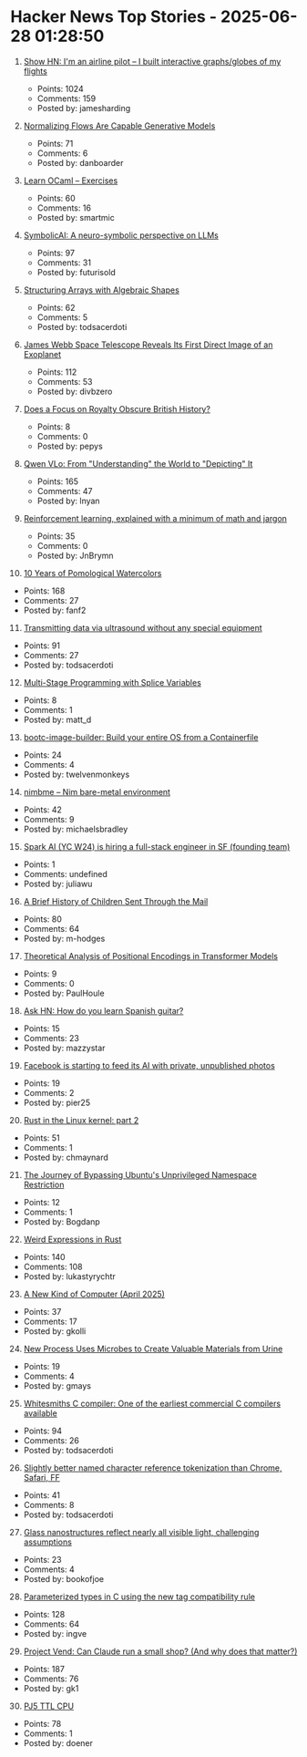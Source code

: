 # Hacker News Top Stories - 2025-06-28 01:28:50

1. [Show HN: I'm an airline pilot – I built interactive graphs/globes of my flights](https://jameshard.ing/pilot)
   - Points: 1024
   - Comments: 159
   - Posted by: jamesharding

2. [Normalizing Flows Are Capable Generative Models](https://machinelearning.apple.com/research/normalizing-flows)
   - Points: 71
   - Comments: 6
   - Posted by: danboarder

3. [Learn OCaml – Exercises](https://ocaml-sf.org/learn-ocaml-public/#activity=exercises)
   - Points: 60
   - Comments: 16
   - Posted by: smartmic

4. [SymbolicAI: A neuro-symbolic perspective on LLMs](https://github.com/ExtensityAI/symbolicai)
   - Points: 97
   - Comments: 31
   - Posted by: futurisold

5. [Structuring Arrays with Algebraic Shapes](https://dl.acm.org/doi/abs/10.1145/3736112.3736141)
   - Points: 62
   - Comments: 5
   - Posted by: todsacerdoti

6. [James Webb Space Telescope Reveals Its First Direct Image of an Exoplanet](https://www.smithsonianmag.com/smart-news/james-webb-space-telescope-reveals-its-first-direct-image-discovery-of-an-exoplanet-180986886/)
   - Points: 112
   - Comments: 53
   - Posted by: divbzero

7. [Does a Focus on Royalty Obscure British History?](https://www.historytoday.com/archive/head-head/does-focus-royalty-obscure-british-history)
   - Points: 8
   - Comments: 0
   - Posted by: pepys

8. [Qwen VLo: From "Understanding" the World to "Depicting" It](https://qwenlm.github.io/blog/qwen-vlo/)
   - Points: 165
   - Comments: 47
   - Posted by: lnyan

9. [Reinforcement learning, explained with a minimum of math and jargon](https://www.understandingai.org/p/reinforcement-learning-explained)
   - Points: 35
   - Comments: 0
   - Posted by: JnBrymn

10. [10 Years of Pomological Watercolors](https://parkerhiggins.net/2025/04/10-years-of-pomological-watercolors/)
   - Points: 168
   - Comments: 27
   - Posted by: fanf2

11. [Transmitting data via ultrasound without any special equipment](https://halcy.de/blog/2025/06/27/transmitting-data-via-ultrasound-without-any-special-equipment/)
   - Points: 91
   - Comments: 27
   - Posted by: todsacerdoti

12. [Multi-Stage Programming with Splice Variables](https://tsung-ju.org/icfp25/)
   - Points: 8
   - Comments: 1
   - Posted by: matt_d

13. [bootc-image-builder: Build your entire OS from a Containerfile](https://github.com/osbuild/bootc-image-builder)
   - Points: 24
   - Comments: 4
   - Posted by: twelvenmonkeys

14. [nimbme – Nim bare-metal environment](https://github.com/mikra01/nimbme)
   - Points: 42
   - Comments: 9
   - Posted by: michaelsbradley

15. [Spark AI (YC W24) is hiring a full-stack engineer in SF (founding team)](https://www.ycombinator.com/companies/spark/jobs/kDeJlPK-software-engineer-full-stack-founding-team)
   - Points: 1
   - Comments: undefined
   - Posted by: juliawu

16. [A Brief History of Children Sent Through the Mail](https://www.smithsonianmag.com/smart-news/brief-history-children-sent-through-mail-180959372/)
   - Points: 80
   - Comments: 64
   - Posted by: m-hodges

17. [Theoretical Analysis of Positional Encodings in Transformer Models](https://arxiv.org/abs/2506.06398)
   - Points: 9
   - Comments: 0
   - Posted by: PaulHoule

18. [Ask HN: How do you learn Spanish guitar?](undefined)
   - Points: 15
   - Comments: 23
   - Posted by: mazzystar

19. [Facebook is starting to feed its AI with private, unpublished photos](https://www.theverge.com/meta/694685/meta-ai-camera-roll)
   - Points: 19
   - Comments: 2
   - Posted by: pier25

20. [Rust in the Linux kernel: part 2](https://lwn.net/SubscriberLink/1025232/fbb2d90d084368e3/)
   - Points: 51
   - Comments: 1
   - Posted by: chmaynard

21. [The Journey of Bypassing Ubuntu's Unprivileged Namespace Restriction](https://u1f383.github.io/linux/2025/06/26/the-journey-of-bypassing-ubuntus-unprivileged-namespace-restriction.html)
   - Points: 12
   - Comments: 1
   - Posted by: Bogdanp

22. [Weird Expressions in Rust](https://www.wakunguma.com/blog/rust-weird-expr)
   - Points: 140
   - Comments: 108
   - Posted by: lukastyrychtr

23. [A New Kind of Computer (April 2025)](https://lightmatter.co/blog/a-new-kind-of-computer/)
   - Points: 37
   - Comments: 17
   - Posted by: gkolli

24. [New Process Uses Microbes to Create Valuable Materials from Urine](https://newscenter.lbl.gov/2025/06/17/new-process-uses-microbes-to-create-valuable-materials-from-urine/)
   - Points: 19
   - Comments: 4
   - Posted by: gmays

25. [Whitesmiths C compiler: One of the earliest commercial C compilers available](https://github.com/hansake/Whitesmiths-C-compiler)
   - Points: 94
   - Comments: 26
   - Posted by: todsacerdoti

26. [Slightly better named character reference tokenization than Chrome, Safari, FF](https://www.ryanliptak.com/blog/better-named-character-reference-tokenization/)
   - Points: 41
   - Comments: 8
   - Posted by: todsacerdoti

27. [Glass nanostructures reflect nearly all visible light, challenging assumptions](https://phys.org/news/2025-06-glass-nanostructures-visible-photonics-assumptions.html)
   - Points: 23
   - Comments: 4
   - Posted by: bookofjoe

28. [Parameterized types in C using the new tag compatibility rule](https://nullprogram.com/blog/2025/06/26/)
   - Points: 128
   - Comments: 64
   - Posted by: ingve

29. [Project Vend: Can Claude run a small shop? (And why does that matter?)](https://www.anthropic.com/research/project-vend-1)
   - Points: 187
   - Comments: 76
   - Posted by: gk1

30. [PJ5 TTL CPU](https://pj5cpu.wordpress.com/)
   - Points: 78
   - Comments: 1
   - Posted by: doener

